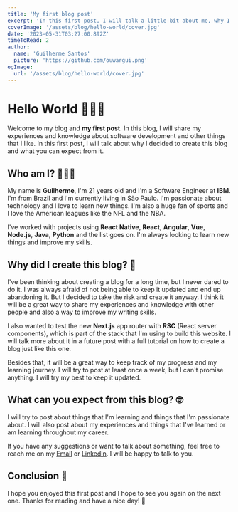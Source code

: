 ```yaml
---
title: 'My first blog post'
excerpt: 'In this first post, I will talk a little bit about me, why I decided to create this blog and what you can expect from it.'
coverImage: '/assets/blog/hello-world/cover.jpg'
date: '2023-05-31T03:27:00.892Z'
timeToRead: 2
author:
  name: 'Guilherme Santos'
  picture: 'https://github.com/ouwargui.png'
ogImage:
  url: '/assets/blog/hello-world/cover.jpg'
---
```


# Hello World 🙋🏻‍♂️

Welcome to my blog and **my first post**. In this blog, I will share my experiences and knowledge about software development and other things that I like. In this first post, I will talk about why I decided to create this blog and what you can expect from it.

## Who am I? 👨🏻‍💻

My name is **Guilherme**, I'm 21 years old and I'm a Software Engineer at **IBM**. I'm from Brazil and I'm currently living in São Paulo. I'm passionate about technology and I love to learn new things. I'm also a huge fan of sports and I love the American leagues like the NFL and the NBA.
    
I've worked with projects using **React Native**, **React**, **Angular**, **Vue**, **Node.js**, **Java**, **Python** and the list goes on. I'm always looking to learn new things and improve my skills.

## Why did I create this blog? 🤔

I've been thinking about creating a blog for a long time, but I never dared to do it. I was always afraid of not being able to keep it updated and end up abandoning it. But I decided to take the risk and create it anyway. I think it will be a great way to share my experiences and knowledge with other people and also a way to improve my writing skills.
    
I also wanted to test the new **Next.js** app router with **RSC** (React server components), which is part of the stack that I'm using to build this website. I will talk more about it in a future post with a full tutorial on how to create a blog just like this one.
    
Besides that, it will be a great way to keep track of my progress and my learning journey. I will try to post at least once a week, but I can't promise anything. I will try my best to keep it updated.

## What can you expect from this blog? 🤓

I will try to post about things that I'm learning and things that I'm passionate about. I will also post about my experiences and things that I've learned or am learning throughout my career.
    
If you have any suggestions or want to talk about something, feel free to reach me on my [Email](mailto:me@guisantos.dev) or [LinkedIn](https://www.linkedin.com/in/guiksantos/). I will be happy to talk to you.

## Conclusion 📝

I hope you enjoyed this first post and I hope to see you again on the next one. Thanks for reading and have a nice day! 🤗
